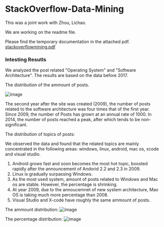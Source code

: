 # StackOverflow-Data-Mining

This was a joint work with Zhou, Lichao.

We are working on the readme file. 

Please find the temporary documentation in the attached pdf. [stackoverflowmining.pdf](https://github.com/Gyou/StackOverflow-Data-Mining/files/10190589/stackoverflowmining.pdf)

### Intesting Resutls

We analyzed the post related "Operating System" and "Software Architecture". The results are based on the data before 2017. 

The distribution of the ammount of posts.

![image](https://user-images.githubusercontent.com/8926142/206589501-b75f89ed-f0ea-4ec0-bb7d-5876df43249b.png)

The second year after the site was created (2009), the number of posts related to the software architecture was four times that of the first year. Since 2009, the number of Posts has grown at an annual rate of 1000. In 2014, the number of posts reached a peak, after which tends to be non-significant.

The distribution of topics of posts:

We observed the data and found that the related topics are mainly concentrated in the following areas: windows, linux, android, mac os, xcode and visual studio.
1. Android grows fast and soon becomes the most hot topic, boosted rapidly after the announcement of Andorid 2.2 and 2.3 in 2009.  
2. Linux is gradually surpassing Windows. 
3. As the most used system, amount of posts related to Windows and Mac os are stable. However, the percentage is shrinking. 
4. At year 2009, due to the annoucemnet of new system architecture, Mao OS is taking much more percentage than 2008. 
5. Visual Studio and X-code have roughly the same ammount of posts. 

The ammount distribution:
![image](https://user-images.githubusercontent.com/8926142/206589562-5f88c8f8-deae-451e-a7a1-ad413adc5907.png)

The percentage distribution:
![image](https://user-images.githubusercontent.com/8926142/206589677-dbf318ab-f456-481b-b9f7-96634d36916a.png)
